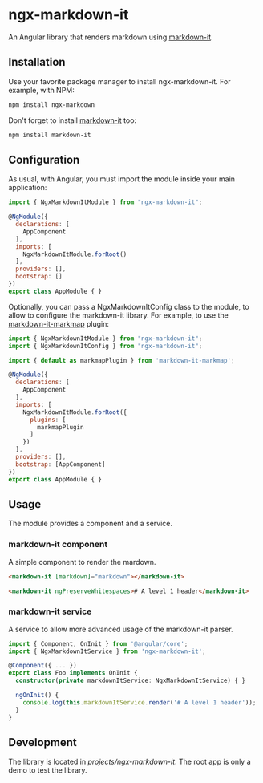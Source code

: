 # ngx-markdown-it

An Angular library that renders markdown using [markdown-it](https://github.com/markdown-it/markdown-it).

## Installation

Use your favorite package manager to install ngx-markdown-it. For example, with NPM:

```bash
npm install ngx-markdown
```

Don't forget to install [markdown-it](https://github.com/markdown-it/markdown-it) too:

```bash
npm install markdown-it
```

## Configuration

As usual, with Angular, you must import the module inside your main application:

```javascript
import { NgxMarkdownItModule } from "ngx-markdown-it";

@NgModule({
  declarations: [
    AppComponent
  ],
  imports: [
    NgxMarkdownItModule.forRoot()
  ],
  providers: [],
  bootstrap: []
})
export class AppModule { }
```

Optionally, you can pass a NgxMarkdownItConfig class to the module, to allow to configure the markdown-it library. For example, to use the [markdown-it-markmap](https://github.com/deiv/markdown-it-markmap) plugin:

```javascript
import { NgxMarkdownItModule } from "ngx-markdown-it";
import { NgxMarkdownItConfig } from "ngx-markdown-it";

import { default as markmapPlugin } from 'markdown-it-markmap';

@NgModule({
  declarations: [
    AppComponent
  ],
  imports: [
    NgxMarkdownItModule.forRoot({
      plugins: [
        markmapPlugin
      ]
    })
  ],
  providers: [],
  bootstrap: [AppComponent]
})
export class AppModule { }
```

## Usage

The module provides a component and a service.

### markdown-it component

A simple component to render the mardown.

```html
<markdown-it [markdown]="markdown"></markdown-it>
```

```html
<markdown-it ngPreserveWhitespaces># A level 1 header</markdown-it>
```

### markdown-it service

A service to allow more advanced usage of the markdown-it parser.

```typescript
import { Component, OnInit } from '@angular/core';
import { NgxMarkdownItService } from 'ngx-markdown-it';

@Component({ ... })
export class Foo implements OnInit {
  constructor(private markdownItService: NgxMarkdownItService) { }

  ngOnInit() {
    console.log(this.markdownItService.render('# A level 1 header'));
  }
}
```

## Development

The library is located in _projects/ngx-markdown-it_. The root app is only a demo to test the library.
